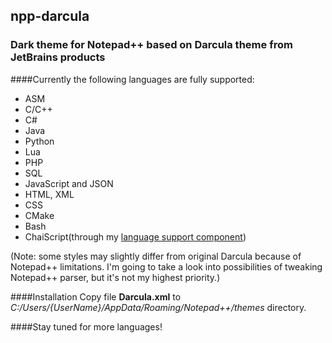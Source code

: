 ## npp-darcula

### Dark theme for Notepad++ based on Darcula theme from JetBrains products

####Currently the following languages are fully supported:
* ASM
* C/C++
* C#
* Java
* Python
* Lua
* PHP
* SQL
* JavaScript and JSON
* HTML, XML
* CSS
* CMake
* Bash
* ChaiScript(through my [language support component](https://github.com/gogo2/npp-chaiscript))

(Note: some styles may slightly differ from original Darcula because of Notepad++ limitations.
I'm going to take a look into possibilities of tweaking Notepad++ parser, but it's not my highest priority.)

####Installation
Copy file **Darcula.xml** to _C:/Users/{UserName}/AppData/Roaming/Notepad++/themes_ directory.


####Stay tuned for more languages!




